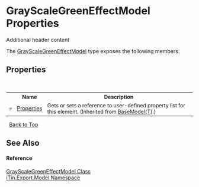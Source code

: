 # GrayScaleGreenEffectModel Properties
Additional header content 

The <a href="T_iTin_Export_Model_GrayScaleGreenEffectModel">GrayScaleGreenEffectModel</a> type exposes the following members.


## Properties
&nbsp;<table><tr><th></th><th>Name</th><th>Description</th></tr><tr><td>![Public property](media/pubproperty.gif "Public property")</td><td><a href="P_iTin_Export_Model_BaseModel_1_Properties">Properties</a></td><td>
Gets or sets a reference to user-defined property list for this element.
 (Inherited from <a href="T_iTin_Export_Model_BaseModel_1">BaseModel(T)</a>.)</td></tr></table>&nbsp;
<a href="#grayscalegreeneffectmodel-properties">Back to Top</a>

## See Also


#### Reference
<a href="T_iTin_Export_Model_GrayScaleGreenEffectModel">GrayScaleGreenEffectModel Class</a><br /><a href="N_iTin_Export_Model">iTin.Export.Model Namespace</a><br />